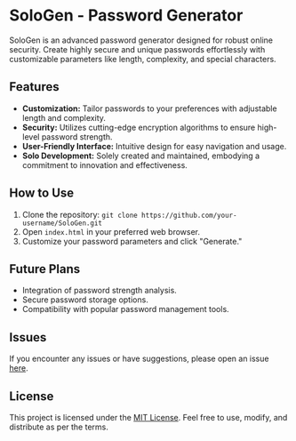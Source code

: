 # SoloGen - Password Generator

SoloGen is an advanced password generator designed for robust online security. Create highly secure and unique passwords effortlessly with customizable parameters like length, complexity, and special characters.

## Features

- **Customization:** Tailor passwords to your preferences with adjustable length and complexity.
- **Security:** Utilizes cutting-edge encryption algorithms to ensure high-level password strength.
- **User-Friendly Interface:** Intuitive design for easy navigation and usage.
- **Solo Development:** Solely created and maintained, embodying a commitment to innovation and effectiveness.

## How to Use

1. Clone the repository: `git clone https://github.com/your-username/SoloGen.git`
2. Open `index.html` in your preferred web browser.
3. Customize your password parameters and click "Generate."

## Future Plans

- Integration of password strength analysis.
- Secure password storage options.
- Compatibility with popular password management tools.

## Issues

If you encounter any issues or have suggestions, please open an issue [here](https://github.com/your-username/SoloGen/issues).

## License

This project is licensed under the [MIT License](LICENSE). Feel free to use, modify, and distribute as per the terms.
